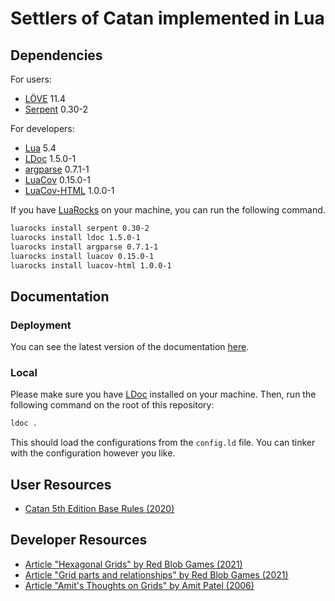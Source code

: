 # Settlers of Catan implemented in Lua

## Dependencies

For users:

* [LÖVE] 11.4
* [Serpent] 0.30-2

For developers:

* [Lua] 5.4
* [LDoc] 1.5.0-1
* [argparse] 0.7.1-1
* [LuaCov] 0.15.0-1
* [LuaCov-HTML] 1.0.0-1

If you have [LuaRocks] on your machine, you can run the following command.

```sh
luarocks install serpent 0.30-2
luarocks install ldoc 1.5.0-1
luarocks install argparse 0.7.1-1
luarocks install luacov 0.15.0-1
luarocks install luacov-html 1.0.0-1
```

## Documentation

### Deployment

You can see the latest version of the documentation [here](https://guidanoli.github.io/catan-lua/).

### Local

Please make sure you have [LDoc] installed on your machine. Then, run the following command on the root of this repository:

```sh
ldoc .
```

This should load the configurations from the `config.ld` file. You can tinker with the configuration however you like.

## User Resources

* [Catan 5th Edition Base Rules (2020)](https://www.catan.com/sites/default/files/2021-06/catan_base_rules_2020_200707.pdf)

## Developer Resources

* [Article "Hexagonal Grids" by Red Blob Games (2021)](https://www.redblobgames.com/grids/hexagons)
* [Article "Grid parts and relationships" by Red Blob Games (2021)](https://www.redblobgames.com/grids/parts/)
* [Article "Amit's Thoughts on Grids" by Amit Patel (2006)](http://www-cs-students.stanford.edu/~amitp/game-programming/grids/)

[Lua]: https://www.lua.org/
[LÖVE]: https://love2d.org/
[Serpent]: https://luarocks.org/modules/paulclinger/serpent
[LDoc]: https://luarocks.org/modules/lunarmodules/ldoc
[LuaRocks]: https://luarocks.org/
[argparse]: https://luarocks.org/modules/argparse/argparse
[LuaCov]: https://luarocks.org/modules/hisham/luacov
[LuaCov-HTML]: https://luarocks.org/modules/wesen1/luacov-html
